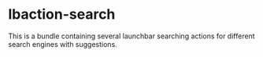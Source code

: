 # lbaction-search

This is a bundle containing several launchbar searching actions for different search engines with suggestions.
